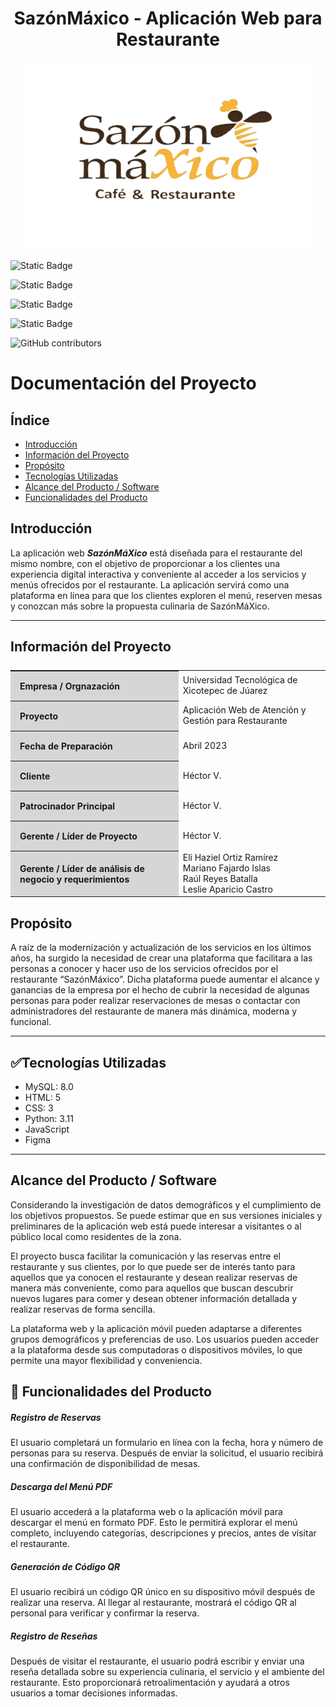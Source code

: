 <h1 align="center">SazónMáxico - Aplicación Web para Restaurante</h1>

<p align="center"><img width="460" height="300" src="/img/logo.svg" alt="SazónMáXico Logo"></p>

![Static Badge](https://img.shields.io/badge/licence-utxj-green?style=for-the-badge&link=http%3A%2F%2Fwww.utxicotepec.edu.mx)

![Static Badge](https://img.shields.io/badge/release%20date-agosto%202023-blue?style=for-the-badge)

![Static Badge](https://img.shields.io/badge/status-en%20desarrollo-brown?style=for-the-badge)

![Static Badge](https://img.shields.io/badge/stable%20version-%20-orange?style=for-the-badge)

![GitHub contributors](https://img.shields.io/github/contributors/Yayo22124/SazonMaXico?style=for-the-badge&logo=github&color=ffffff)

# Documentación del Proyecto

## Índice

- [Introducción](#Introducción)
- [Información del Proyecto](#Información)
- [Propósito](#Propósito)
- [Tecnologías Utilizadas](#Tecnologías)
- [Alcance del Producto / Software](#Alcance)
- [Funcionalidades del Producto](#Funcionalidades)

## Introducción

La aplicación web ***SazónMáXico*** está diseñada para el restaurante del mismo nombre, con el objetivo de proporcionar a los clientes una experiencia digital interactiva y conveniente al acceder a los servicios y menús ofrecidos por el restaurante. La aplicación servirá como una plataforma en línea para que los clientes exploren el menú, reserven mesas y conozcan más sobre la propuesta culinaria de SazónMáXico.
- - -

## Información del Proyecto
<table style="display:flex;align-items:center;justify-content:center;margin-bottom:20px;">
    <tr>
        <th style="text-align: left;background-color:#d6d6d6;padding:15px;">Empresa / Orgnazación</th>
        <td>Universidad Tecnológica de Xicotepec de Júarez</td>
    </tr>
    <tr>
        <th style="text-align: left;background-color:#d6d6d6;padding:15px;">Proyecto</th>
        <td>Aplicación Web de Atención y Gestión para
Restaurante</td>
    </tr>
    <tr>
        <th style="text-align: left;background-color:#d6d6d6;padding:15px;">Fecha de Preparación</th>
        <td>Abril 2023</td>
    </tr>
    <tr>
        <th style="text-align: left;background-color:#d6d6d6;padding:15px;">Cliente</th>
        <td>Héctor V.</td>
    </tr>
    <tr>
        <th style="text-align: left;background-color:#d6d6d6;padding:15px;">Patrocinador Principal</th>
        <td>Héctor V.</td>
    </tr>
    <tr>
        <th style="text-align: left;background-color:#d6d6d6;padding:15px;">Gerente / Líder de Proyecto</th>
        <td>Héctor V.</td>
    </tr>
    <tr>
        <th style="text-align: left;background-color:#d6d6d6;padding:15px;">Gerente / Líder de análisis de negocio y requerimientos</th>
        <td>
        	Eli Haziel Ortiz Ramírez <br>
            Mariano Fajardo Islas <br>
            Raúl Reyes Batalla <br>
            Leslie Aparicio Castro
        </td>
    </tr>
</table>

## Propósito

A raíz de la modernización y actualización de los servicios en los últimos años, ha surgido la necesidad de crear una plataforma que facilitara a las personas a conocer y hacer uso de los servicios ofrecidos por el restaurante “SazónMáxico”. Dicha plataforma puede aumentar el alcance y ganancias de la empresa por el hecho de cubrir la necesidad de algunas personas para poder realizar reservaciones de mesas o contactar con administradores del restaurante de manera más dinámica, moderna y funcional.
_ _ _

## :white_check_mark:Tecnologías Utilizadas

- MySQL: 8.0
- HTML: 5
- CSS: 3
- Python: 3.11
- JavaScript
- Figma
- - -

## Alcance del Producto / Software
Considerando la investigación de datos demográficos y el cumplimiento de los objetivos propuestos. Se puede estimar que en sus versiones iniciales y preliminares de la aplicación web está puede interesar a visitantes o al público local como residentes de la zona.

El proyecto busca facilitar la comunicación y las reservas entre el restaurante y sus clientes, por lo que puede ser de interés tanto para aquellos que ya conocen el restaurante y desean realizar reservas de manera más conveniente, como para aquellos que buscan descubrir nuevos lugares para comer y desean obtener información detallada y realizar reservas de forma sencilla.

La plataforma web y la aplicación móvil pueden adaptarse a diferentes grupos demográficos y preferencias de uso. Los usuarios pueden acceder a la plataforma desde sus computadoras o dispositivos móviles, lo que permite una mayor flexibilidad y conveniencia.


## :hammer: Funcionalidades del Producto
##### Registro de Reservas
El usuario completará un formulario en línea con la fecha, hora y número de personas para su reserva. Después de enviar la solicitud, el usuario recibirá una confirmación de disponibilidad de mesas.
##### Descarga del Menú PDF
El usuario accederá a la plataforma web o la aplicación móvil para descargar el menú en formato PDF. Esto le permitirá explorar el menú completo, incluyendo categorías, descripciones y precios, antes de visitar el
restaurante.
##### Generación de Código QR
El usuario recibirá un código QR único en su dispositivo móvil después de realizar una reserva. Al llegar al restaurante, mostrará el código QR al personal para verificar y confirmar la reserva.
##### Registro de Reseñas
Después de visitar el restaurante, el usuario podrá escribir y enviar una reseña detallada sobre su experiencia culinaria, el servicio y el ambiente del restaurante. Esto proporcionará retroalimentación y ayudará a otros usuarios a tomar decisiones informadas.

